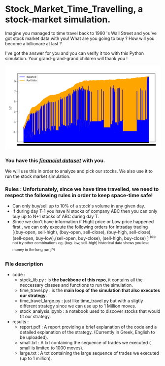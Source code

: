 
# Stock_Market_Time_Travelling, a stock-market simulation. 
Imagine you managed to time travel back to 1960 's Wall Street and you've got stock market data with you!
What are you going to buy ? How will you become a billionare at last ?

I've got the answer for you and you can verify it too with this Python simulation. Your grand-grand-grand children will thank you !

![alt text](https://github.com/Poulinakis-Konstantinos/Stock_Market_Time_Travelling/blob/main/results/small_value_graph.png)

### You have this *[financial dataset](https://www.kaggle.com/borismarjanovic/price-volume-data-for-all-us-stocks-etfs/version/3)* with you.
We will use this in order to analyze and pick our stocks. We also use it to run the stock market simulation.

### Rules : Unfortunately, since we have time travelled, we need to respect the following rules in order to keep space-time safe!
 - Can only buy/sell up to 10% of a stock's volume in any given day.
 - If during day T-1 you have N stocks of company ABC then you can only buy up to N+1 stocks of ABC during day T.
 - Since we don't have information if Hight price or Low price  happened first , we can only execute the following orders for Intraday trading
 [(buy-open, sell-high), (buy-open, sell-close), (buy-high, sell-close), (sell-open, buy-low),(sell-open, buy-close), (sell-high, buy-close) ]
 <sup>(do not try other combinations eg. (buy-low, sell-high) historical data shows you lose money in the long run ;P)<sup>


### File description
- code :
    - stock_lib.py  : is **the backbone of this repo**, it contains all the neccessary classes and functions to run the simulation.
    - time_travel.py : is the **main loop of the simulation that also executes our strategy**.
    - time_travel_large.py  : just like time_travel.py  but with a sligtly different strategy since we can use up to 1 Million moves.
    - stock_analysis.ipynb  : a notebook used to discover stocks that would fit our strategy.
- results :
    - report.pdf :  A report providing a brief explanation of the code and a detailed explanation of the strategy. (Currently in Greek, English to be uploaded).
    - small.txt : A txt containing the sequence of trades we executed ( small is limited to 1000 moves).
    - large.txt : A txt containing the large sequence of trades we executed (up to 1 million).
